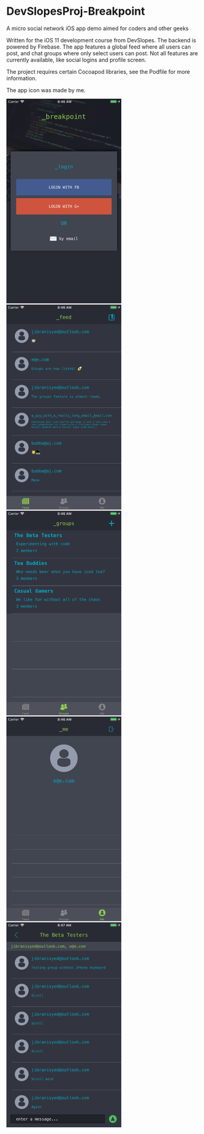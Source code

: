 # DevSlopesProj-Breakpoint
A micro social network iOS app demo aimed for coders and other geeks

Written for the iOS 11 development course from DevSlopes. The backend is powered by Firebase. The app features a global feed where all users can post, and chat groups where only select users can post. Not all features are currently available, like social logins and profile screen.

The project requires certain Cocoapod libraries, see the Podfile for more information.

The app icon was made by me.

<img src="screenshot1.png" alt="Login Screen" width="300"/>
<img src="screenshot2.png" alt="Global Feed Screen" width="300"/>
<img src="screenshot3.png" alt="Groups Screen" width="300"/>
<img src="screenshot4.png" alt="Profile Screen" width="300"/>
<img src="screenshot5.png" alt="Group Chat Screen" width="300"/>